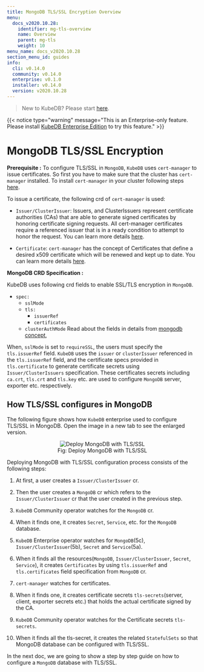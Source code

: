 ```yaml
---
title: MongoDB TLS/SSL Encryption Overview
menu:
  docs_v2020.10.28:
    identifier: mg-tls-overview
    name: Overview
    parent: mg-tls
    weight: 10
menu_name: docs_v2020.10.28
section_menu_id: guides
info:
  cli: v0.14.0
  community: v0.14.0
  enterprise: v0.1.0
  installer: v0.14.0
  version: v2020.10.28
---
```


> New to KubeDB? Please start [here](/docs/v2020.10.28/README).

{{< notice type="warning" message="This is an Enterprise-only feature. Please install [KubeDB Enterprise Edition](/docs/v2020.10.28/setup/install/enterprise) to try this feature." >}}

# MongoDB TLS/SSL Encryption

**Prerequisite :** To configure TLS/SSL in `MongoDB`, `KubeDB` uses `cert-manager` to issue certificates. So first you have to make sure that the cluster has `cert-manager` installed. To install `cert-manager` in your cluster following steps [here](https://cert-manager.io/docs/installation/kubernetes/).

To issue a certificate, the following crd of `cert-manager` is used:

- `Issuer/ClusterIssuer`: Issuers, and ClusterIssuers represent certificate authorities (CAs) that are able to generate signed certificates by honoring certificate signing requests. All cert-manager certificates require a referenced issuer that is in a ready condition to attempt to honor the request. You can learn more details [here](https://cert-manager.io/docs/concepts/issuer/).

- `Certificate`: `cert-manager` has the concept of Certificates that define a desired x509 certificate which will be renewed and kept up to date. You can learn more details [here](https://cert-manager.io/docs/concepts/certificate/).

**MongoDB CRD Specification :**

KubeDB uses following crd fields to enable SSL/TLS encryption in `MongoDB`.

- `spec:`
  - `sslMode`
  - `tls:`
    - `issuerRef`
    - `certificates`
  - `clusterAuthMode`
Read about the fields in details from [mongodb concept](/docs/v2020.10.28/guides/mongodb/concepts/mongodb),

When, `sslMode` is set to `requireSSL`, the users must specify the `tls.issuerRef` field. `KubeDB` uses the `issuer` or `clusterIssuer` referenced in the `tls.issuerRef` field, and the certificate specs provided in `tls.certificate` to generate certificate secrets using `Issuer/ClusterIssuers` specification. These certificates secrets including `ca.crt`, `tls.crt` and `tls.key` etc. are used to configure `MongoDB` server, exporter etc. respectively.

## How TLS/SSL configures in MongoDB

The following figure shows how `KubeDB` enterprise used to configure TLS/SSL in MongoDB. Open the image in a new tab to see the enlarged version.

<figure align="center">
<img alt="Deploy MongoDB with TLS/SSL" src="/docs/v2020.10.28/images/day-2-operation/mongodb/mongodb-tls.svg">
<figcaption align="center">Fig: Deploy MongoDB with TLS/SSL</figcaption>
</figure>

Deploying MongoDB with TLS/SSL configuration process consists of the following steps:

1. At first, a user creates a `Issuer/ClusterIssuer` cr.

2. Then the user creates a `MongoDB` cr which refers to the `Issuer/ClusterIssuer` cr that the user created in the previous step.

3. `KubeDB` Community operator watches for the `MongoDB` cr.

4. When it finds one, it creates `Secret`, `Service`, etc. for the `MongoDB` database.

5. `KubeDB` Enterprise operator watches for `MongoDB`(5c), `Issuer/ClusterIssuer`(5b), `Secret` and `Service`(5a).

6. When it finds all the resources(`MongoDB`, `Issuer/ClusterIssuer`, `Secret`, `Service`), it creates `Certificates` by using `tls.issuerRef` and `tls.certificates` field specification from `MongoDB` cr.

7. `cert-manager` watches for certificates.

8. When it finds one, it creates certificate secrets `tls-secrets`(server, client, exporter secrets etc.) that holds the actual certificate signed by the CA.

9. `KubeDB` Community operator watches for the Certificate secrets `tls-secrets`.

10. When it finds all the tls-secret, it creates the related `StatefulSets` so that MongoDB database can be configured with TLS/SSL.

In the next doc, we are going to show a step by step guide on how to configure a `MongoDB` database with TLS/SSL.